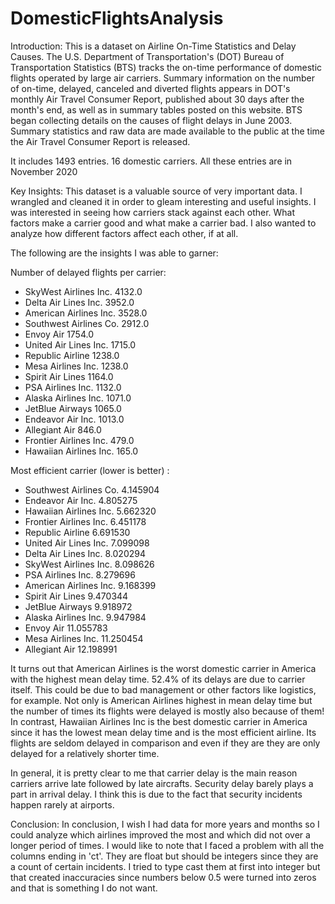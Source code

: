 # DomesticFlightsAnalysis


Introduction:
This is a dataset on Airline On-Time Statistics and Delay Causes.
The U.S. Department of Transportation's (DOT) Bureau of Transportation Statistics (BTS) tracks the on-time performance of domestic flights operated by large air carriers. Summary information on the number of on-time, delayed, canceled and diverted flights appears in DOT's monthly Air Travel Consumer Report, published about 30 days after the month's end, as well as in summary tables posted on this website. BTS began collecting details on the causes of flight delays in June 2003. Summary statistics and raw data are made available to the public at the time the Air Travel Consumer Report is released.

It includes 1493 entries. 16 domestic carriers. All these entries are in November 2020

Key Insights:
This dataset is a valuable source of very important data. I wrangled and cleaned it in order to gleam interesting and useful insights. I was interested in seeing how carriers stack against each other. What factors make a carrier good and what make a carrier bad. I also wanted to analyze how different factors affect each other, if at all.

The following are the insights I was able to garner:

Number of delayed flights per carrier:
- SkyWest Airlines Inc.     4132.0
- Delta Air Lines Inc.      3952.0
- American Airlines Inc.    3528.0
- Southwest Airlines Co.    2912.0
- Envoy Air                 1754.0
- United Air Lines Inc.     1715.0
- Republic Airline          1238.0
- Mesa Airlines Inc.        1238.0
- Spirit Air Lines          1164.0
- PSA Airlines Inc.         1132.0
- Alaska Airlines Inc.      1071.0
- JetBlue Airways           1065.0
- Endeavor Air Inc.         1013.0
- Allegiant Air              846.0
- Frontier Airlines Inc.     479.0
- Hawaiian Airlines Inc.     165.0

Most efficient carrier (lower is better) :
- Southwest Airlines Co.     4.145904
- Endeavor Air Inc.          4.805275
- Hawaiian Airlines Inc.     5.662320
- Frontier Airlines Inc.     6.451178
- Republic Airline           6.691530
- United Air Lines Inc.      7.099098
- Delta Air Lines Inc.       8.020294
- SkyWest Airlines Inc.      8.098626
- PSA Airlines Inc.          8.279696
- American Airlines Inc.     9.168399
- Spirit Air Lines           9.470344
- JetBlue Airways            9.918972
- Alaska Airlines Inc.       9.947984
- Envoy Air                 11.055783
- Mesa Airlines Inc.        11.250454
- Allegiant Air             12.198991

It turns out that American Airlines is the worst domestic carrier in America with the highest mean delay time. 52.4% of its delays are due to carrier itself. This could be due to bad management or other factors like logistics, for example.
Not only is American Airlines highest in mean delay time but the number of times its flights were delayed is mostly also because of them! 
In contrast, Hawaiian Airlines Inc is the best domestic carrier in America since it has the lowest mean delay time and is the most efficient airline. Its flights are seldom delayed in comparison and even if they are they are only delayed for a relatively shorter time.

In general, it is pretty clear to me that carrier delay is the main reason carriers arrive late followed by late aircrafts. Security delay barely plays a part in arrival delay. I think this is due to the fact that security incidents happen rarely at airports.

Conclusion:
In conclusion, I wish I had data for more years and months so I could analyze which airlines improved the most and which did not over a longer period of times. I would like to note that I faced a problem with all the columns ending in 'ct'. They are float but should be integers since they are a count of certain incidents. I tried to type cast them at first into integer but that created inaccuracies since numbers below 0.5 were turned into zeros and that is something I do not want.
